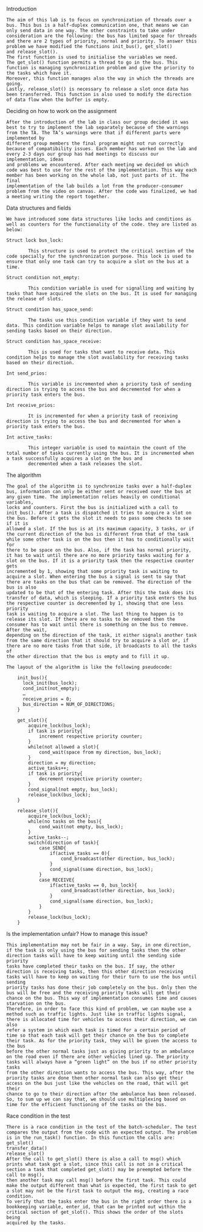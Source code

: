 Introduction

    The aim of this lab is to focus on synchronization of threads over a bus. This bus is a half-duplex communication one, that means we can only send data in one way. The other constraints to take under
    consideration are the following: the bus has limited space for threads and there are 2 types of priority, normal and priority. To answer this problem we have modified the functions init_bus(), get_slot()
    and release_slot().
    The first function is used to initialise the variables we need.
    The get_slot() function permits a thread to go in the bus. This function is managing synchronization problem and give the priority to the tasks which have it.
    Moreover, this function manages also the way in which the threads are going.
    Lastly, release_slot() is necessary to release a slot once data has been transferred. This function is also used to modify the direction of data flow when the buffer is empty.
  
Deciding on how to work on the assignment

    After the introduction of the lab in class our group decided it was best to try to implement the lab separately because of the warnings from the TA. The TA’s warnings were that if different parts were implemented by
    different group members the final program might not run correctly because of compatibility issues. Each member has worked on the lab and every 2-3 days our group has had meetings to discuss our implementation, ideas
    and problems we encountered. After each meeting we decided on which code was best to use for the rest of the implementation. This way each member has been working on the whole lab, not just parts of it. The final 
    implementation of the lab builds a lot from the producer-consumer problem from the video on canvas. After the code was finalized, we had a meeting writing the report together.

Data structures and fields

    We have introduced some data structures like locks and conditions as well as counters for the functionality of the code. they are listed as below:
    
    Struct lock bus_lock:
    
            This structure is used to protect the critical section of the code specially for the synchronization purpose. This lock is used to ensure that only one task can try to acquire a slot on the bus at a time.
    
    Struct condition not_empty:
    
            This condition variable is used for signalling and waiting by tasks that have acquired the slots on the bus. It is used for managing the release of slots.
    
    Struct condition has_space_send:
    
            The tasks use this condition variable if they want to send data. This condition variable helps to manage slot availability for sending tasks based on their direction.
    
    Struct condition has_space_receive:
    
            This is used for tasks that want to receive data. This condition helps to manage the slot availability for receiving tasks based on their direction.
    
    Int send_prios:
    
            This variable is incremented when a priority task of sending direction is trying to access the bus and decremented for when a priority task enters the bus.
            
    Int receive_prios:
    
            It is incremented for when a priority task of receiving direction is trying to access the bus and decremented for when a priority task enters the bus.
            
    Int active_tasks:
    
            This integer variable is used to maintain the count of the total number of tasks currently using the bus. It is incremented when a task successfully acquires a slot on the bus and
            decremented when a task releases the slot.


The algorithm

    The goal of the algorithm is to synchronize tasks over a half-duplex bus, information can only be either sent or received over the bus at any given time. The implementation relies heavily on conditional variables,
    locks and counters. First the bus is initialized with a call to init_bus(). After a task is dispatched it tries to acquire a slot on the bus. Before it gets the slot it needs to pass some checks to see if it is
    allowed a slot. If the bus is at its maximum capacity, 3 tasks, or if the current direction of the bus is different from that of the task while some other task is on the bus then it has to conditionally wait for
    there to be space on the bus. Also, if the task has normal priority, it has to wait until there are no more priority tasks waiting for a slot on the bus. If it is a priority task then the respective counter gets
    incremented by 1, showing that some priority task is waiting to acquire a slot. When entering the bus a signal is sent to say that there are tasks on the bus that can be removed. The direction of the bus is also
    updated to be that of the entering task. After this the task does its transfer of data, which is sleeping. If a priority task enters the bus the respective counter is decremented by 1, showing that one less priority 
    task is waiting to acquire a slot. The last thing to happen is to release its slot. If there are no tasks to be removed then the consumer has to wait until there is something on the bus to remove. After the wait, 
    depending on the direction of the task, it either signals another task from the same direction that it should try to acquire a slot or, if there are no more tasks from that side, it broadcasts to all the tasks of
    the other direction that the bus is empty and to fill it up.
  
    The layout of the algorithm is like the following pseudocode:
    
        init_bus(){
          lock_init(bus_lock);
          cond_init(not_empty);
          …
          receive_prios = 0;
          bus_direction = NUM_OF_DIRECTIONS;
        }
        
        get_slot(){
            acquire_lock(bus_lock);
            if task is priority{
                increment respective priority counter;
            }
            while(not allowed a slot){
                cond_wait(space from my direction, bus_lock);
            }	
          	direction = my direction;
          	active_tasks++;
            if task is priority{
                decrement respective priority counter;
            }
          	cond_signal(not empty, bus_lock);
          	release_lock(bus_lock);
        }
        
        release_slot(){
        	acquire_lock(bus_lock);
        	while(no tasks on the bus){
        		cond_wait(not empty, bus_lock);
        	}
        	active_tasks--;
        	switch(direction of task){
                case SEND{
                    if(active_tasks == 0){
                        cond_broadcast(other direction, bus_lock);
                    }
                    cond_signal(same direction, bus_lock);
                }
                case RECEIVE{
                    if(active_tasks == 0, bus_lock){
                        cond_broadcast(other direction, bus_lock);
                    }
                    cond_signal(same direction, bus_lock);
                }
            }  
        	release_lock(bus_lock);
        }


Is the implementation unfair? How to manage this issue?

    This implementation may not be fair in a way. Say, in one direction, if the task is only using the bus for sending tasks then the other direction tasks will have to keep waiting until the sending side priority
    tasks have completed their tasks on the bus. If say, the other direction is receiving tasks, then this other direction receiving tasks will have to keep on waiting for their turn to use the bus until sending
    priority tasks has done their job completely on the bus. Only then the bus will be free and the receiving priority tasks will get their chance on the bus. This way of implementation consumes time and causes
    starvation on the bus.
    Therefore, in order to face this kind of problem, we can maybe use a method such as traffic lights. Just like in traffic lights signal, there is allocated time for vehicles to access their direction, we can also 
    refer a system in which each task is timed for a certain period of time so that each task will get their chance on the bus to complete their task. As for the priority task, they will be given the access to the bus 
    before the other normal tasks just as giving priority to an ambulance on the road even if there are other vehicles lined up. The priority tasks will always have a “green light” on the bus if no other priority tasks 
    from the other direction wants to access the bus. This way, after the priority tasks are done then other normal task can also get their access on the bus just like the vehicles on the road, that will get their
    chance to go to their direction after the ambulance has been released. So, to sum up we can say that, we should use multiplexing based on time for the efficient functioning of the tasks on the bus. 

Race condition in the test

    There is a race condition in the test of the batch-scheduler. The test compares the output from the code with an expected output. The problem is in the run_task() function. In this function the calls are:
    get_slot()
    transfer_data()
    release_slot()
    After the call to get_slot() there is also a call to msg() which prints what task got a slot, since this call is not in a critical section a task that completed get_slot() may be preempted before the call to msg(),
    then another task may call msg() before the first task. This could make the output different than what is expected, the first task to get a slot may not be the first task to output the msg, creating a race condition.
    To verify that the tasks enter the bus in the right order there is a bookkeeping variable, enter_id, that can be printed out within the critical section of get_slot(). This shows the order of the slots being 
    acquired by the tasks.
